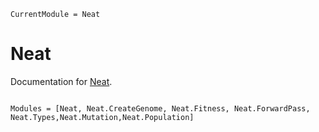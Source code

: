 ```@meta
CurrentModule = Neat
```

# Neat

Documentation for [Neat](https://github.com/MusaOzcetin/Neat.jl).

```@index

```

```@autodocs
Modules = [Neat, Neat.CreateGenome, Neat.Fitness, Neat.ForwardPass, Neat.Types,Neat.Mutation,Neat.Population]
```
